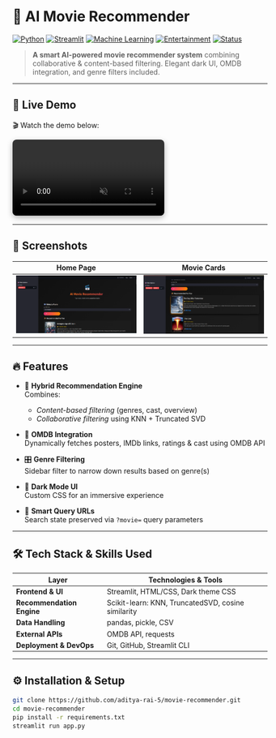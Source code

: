 <!--
╔══════════════════════════════════════════════════════════╗
║           AI Movie Recommender 🎥 — README               ║
╚══════════════════════════════════════════════════════════╝
-->

# 🎥 AI Movie Recommender

[![Python](https://img.shields.io/badge/Python-3.8%2B-blue?logo=python)](https://www.python.org/)
[![Streamlit](https://img.shields.io/badge/Built%20with-Streamlit-orange?logo=streamlit)](https://streamlit.io/)
[![Machine Learning](https://img.shields.io/badge/Machine%20Learning-Enabled-purple?logo=scikit-learn)](#)
[![Entertainment](https://img.shields.io/badge/Category-Entertainment-yellow?logo=popos)](#)
[![Status](https://img.shields.io/badge/Project-Active-brightgreen.svg)](#)


> **A smart AI-powered movie recommender system** combining collaborative & content-based filtering. Elegant dark UI, OMDB integration, and genre filters included.

---

## 🚀 Live Demo

🎬 Watch the demo below:

<video src="./demo1.mp4" controls autoplay loop muted style="max-width:100%; border-radius:8px; box-shadow:0 4px 12px rgba(0,0,0,0.3)"></video>

---

## 📸 Screenshots

| Home Page | Movie Cards |
|:---------:|:-----------:|
| <img src="./APP_interface.png" width="450" alt="Home UI" /> | <img src="./movie_box.png" width="450" alt="Recommendations" /> |

---

## 🔥 Features

- 🎯 **Hybrid Recommendation Engine**  
  Combines:
  - *Content-based filtering* (genres, cast, overview)
  - *Collaborative filtering* using KNN + Truncated SVD

- 🔗 **OMDB Integration**  
  Dynamically fetches posters, IMDb links, ratings & cast using OMDB API

- 🎛️ **Genre Filtering**  
  Sidebar filter to narrow down results based on genre(s)

- 🌌 **Dark Mode UI**  
  Custom CSS for an immersive experience

- 🔗 **Smart Query URLs**  
  Search state preserved via `?movie=` query parameters

---

## 🛠️ Tech Stack & Skills Used

| Layer                    | Technologies & Tools                                       |
|--------------------------|------------------------------------------------------------|
| **Frontend & UI**        | Streamlit, HTML/CSS, Dark theme CSS                        |
| **Recommendation Engine**| Scikit-learn: KNN, TruncatedSVD, cosine similarity         |
| **Data Handling**        | pandas, pickle, CSV                                        |
| **External APIs**        | OMDB API, requests                                         |
| **Deployment & DevOps**  | Git, GitHub, Streamlit CLI                                 |

---

## ⚙️ Installation & Setup

```bash
git clone https://github.com/aditya-rai-5/movie-recommender.git
cd movie-recommender
pip install -r requirements.txt
streamlit run app.py
